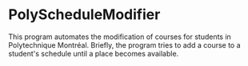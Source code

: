 <td><h1>PolyScheduleModifier</h1></td>

This program automates the modification of courses for students in Polytechnique Montréal. Briefly, the program tries to add a course to a student's schedule until a place becomes available.

